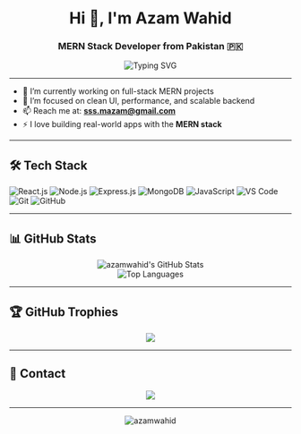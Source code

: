 <h1 align="center">Hi 👋, I'm Azam Wahid</h1>
<h3 align="center">MERN Stack Developer from Pakistan 🇵🇰</h3>

<p align="center">
  <img src="https://readme-typing-svg.herokuapp.com?font=Fira+Code&size=24&pause=1000&color=00BFFF&center=true&vCenter=true&width=450&lines=MERN+Stack+Developer;React+Specialist;Clean+UI+Lover;Always+Learning+Something+New" alt="Typing SVG" />
</p>

---

- 🔭 I’m currently working on full-stack MERN projects
- 🌱 I’m focused on clean UI, performance, and scalable backend
- 📫 Reach me at: **sss.mazam@gmail.com**
- ⚡ I love building real-world apps with the **MERN stack**

---

## 🛠️ Tech Stack

<p align="left">
  <img src="https://img.shields.io/badge/React-20232A?style=for-the-badge&logo=react&logoColor=61DAFB" alt="React.js" />
  <img src="https://img.shields.io/badge/Node.js-339933?style=for-the-badge&logo=nodedotjs&logoColor=white" alt="Node.js" />
  <img src="https://img.shields.io/badge/Express.js-000000?style=for-the-badge&logo=express&logoColor=white" alt="Express.js" />
  <img src="https://img.shields.io/badge/MongoDB-47A248?style=for-the-badge&logo=mongodb&logoColor=white" alt="MongoDB" />
  <img src="https://img.shields.io/badge/JavaScript-F7DF1E?style=for-the-badge&logo=javascript&logoColor=black" alt="JavaScript" />
  <img src="https://img.shields.io/badge/VS%20Code-007ACC?style=for-the-badge&logo=visual-studio-code&logoColor=white" alt="VS Code" />
  <img src="https://img.shields.io/badge/Git-F05032?style=for-the-badge&logo=git&logoColor=white" alt="Git" />
  <img src="https://img.shields.io/badge/GitHub-181717?style=for-the-badge&logo=github&logoColor=white" alt="GitHub" />
</p>

---

## 📊 GitHub Stats

<p align="center">
  <img src="https://github-readme-stats.vercel.app/api?username=azamwahid&show_icons=true&theme=react&hide_border=false&count_private=true" alt="azamwahid's GitHub Stats" />
  <br />
  <img src="https://github-readme-stats.vercel.app/api/top-langs/?username=azamwahid&layout=compact&theme=react&hide_border=false" alt="Top Languages" />
</p>

---

## 🏆 GitHub Trophies

<p align="center">
  <img src="https://github-profile-trophy.vercel.app/?username=azamwahid&theme=gruvbox&no-frame=true&no-bg=true&margin-w=4" />
</p>

---

## 🔗 Contact

<p align="center">
  <a href="mailto:sss.mazam@gmail.com"><img src="https://img.shields.io/badge/Email-D14836?style=for-the-badge&logo=gmail&logoColor=white" /></a>
</p>

---

<p align="center">
  <img src="https://komarev.com/ghpvc/?username=azamwahid&label=Profile%20views&color=0e75b6&style=flat" alt="azamwahid" />
</p>
